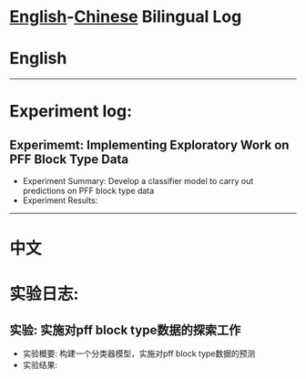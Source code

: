 # [English](#English)-[Chinese](#中文) Bilingual Log

# English
---

# Experiment log:

## Experimemt: Implementing Exploratory Work on PFF Block Type Data
- Experiment Summary: Develop a classifier model to carry out predictions on PFF block type data
- Experiment Results:
---

# 中文

# 实验日志:


## 实验: 实施对pff block type数据的探索工作
 - 实验概要: 构建一个分类器模型，实施对pff block type数据的预测
 - 实验结果: 
